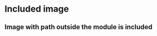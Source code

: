 # Included image

## Image with path outside the module is included

<include from="Dark-images-test.md" element-id="image"></include>